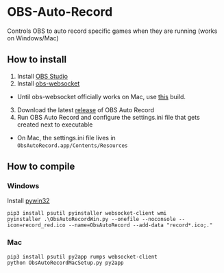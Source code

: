 # OBS-Auto-Record
Controls OBS to auto record specific games when they are running (works on Windows/Mac)

## How to install
1. Install [OBS Studio](https://obsproject.com/download)
2. Install [obs-websocket](https://github.com/Palakis/obs-websocket/releases)
  - Until obs-websocket officially works on Mac, use [this](https://obs-websocket-osx-builds.s3-eu-central-1.amazonaws.com/obs-websocket-latest-master.pkg) build.
3. Download the latest [release](https://github.com/DungFu/OBS-Auto-Record/releases) of OBS Auto Record
4. Run OBS Auto Record and configure the settings.ini file that gets created next to executable
  - On Mac, the settings.ini file lives in `ObsAutoRecord.app/Contents/Resources`

## How to compile
### Windows
Install [pywin32](https://github.com/mhammond/pywin32)
```
pip3 install psutil pyinstaller websocket-client wmi
pyinstaller .\ObsAutoRecordWin.py --onefile --noconsole --icon=record_red.ico --name=ObsAutoRecord --add-data "record*.ico;."
```
### Mac
```
pip3 install psutil py2app rumps websocket-client
python ObsAutoRecordMacSetup.py py2app
```
